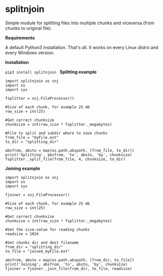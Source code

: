 # splitnjoin
Simple module for splitting files into multiple chunks and viceversa (from chunks to original file).

**Requirements**

A default Python3 installation. That's all. It works on every Linux distro and every Windows version.

**Installation**

`pip3 install splitnjoin
`
**Splitting example**
```
import splitnjoin as snj
import os
import sys

fsplitter = snj.FileProcessor()

#Size of each chunk, for example 25 mb
row_size = int(25)

#Get correct chunksize
chunksize = int(row_size * fsplitter._megabytes)

#File to split and subdir where to save chunks
from_file = "myFile.ext"
to_dir = "splitting_dir"

absfrom, absto = map(os.path.abspath, [from_file, to_dir])
print('Splitting', absfrom, 'to', absto, 'by', chunksize)
fsplitter._split_file(from_file, 4, chunksize, to_dir)
```

**Joining example**
```
import splitnjoin as snj
import os
import sys

fjoiner = snj.FileProcessor()

#Size of each chunk, for example 25 mb
row_size = int(25)

#Get correct chunksize
chunksize = int(row_size * fsplitter._megabytes)

#Set the size-value for reading chunks
readsize = 1024

#Set chunks dir and dest filename
from_dir = "splitting_dir"
to_file = "joined_myFile.ext"

absfrom, absto = map(os.path.abspath, [from_dir, to_file])
print('Joining', absfrom, 'to', absto, 'by', chunksize)
fjoiner = fjoiner._join_file(from_dir, to_file, readsize)
```
